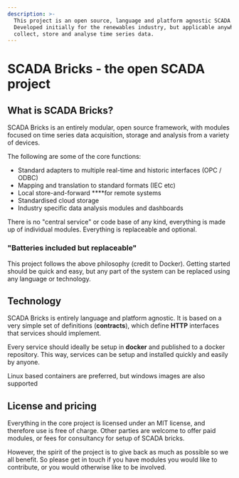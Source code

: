 ```yaml
---
description: >-
  This project is an open source, language and platform agnostic SCADA toolset. 
  Developed initially for the renewables industry, but applicable anywhere to
  collect, store and analyse time series data.
---
```


# SCADA Bricks - the open SCADA project

## What is SCADA Bricks?

SCADA Bricks is an entirely modular, open source framework, with modules focused on time series data acquisition, storage and analysis from a variety of devices.  

The following are some of the core functions:

* Standard adapters to multiple real-time and historic interfaces \(OPC / ODBC\)
* Mapping and translation to standard formats \(IEC etc\)
* Local store-and-forward ****for remote systems
* Standardised cloud storage
* Industry specific data analysis modules and dashboards

There is no "central service" or code base of any kind, everything is made up of individual modules.  Everything is replaceable and optional.  

### "Batteries included but replaceable"

This project follows the above philosophy \(credit to Docker\).  Getting started should be quick and easy, but any part of the system can be replaced using any language or technology.

## Technology

SCADA Bricks is entirely language and platform agnostic.  It is based on a very simple set of definitions \(**contracts**\), which define **HTTP** interfaces that services should implement.

Every service should ideally be setup in **docker** and published to a docker repository. This way, services can be setup and installed quickly and easily by anyone.

Linux based containers are preferred, but windows images are also supported

## License and pricing

Everything in the core project is licensed under an MIT license, and therefore use is free of charge.  Other parties are welcome to offer paid modules, or fees for consultancy for setup of SCADA bricks.

However, the spirit of the project is to give back as much as possible so we all benefit.  So please get in touch if you have modules you would like to contribute, or you would otherwise like to be involved.


